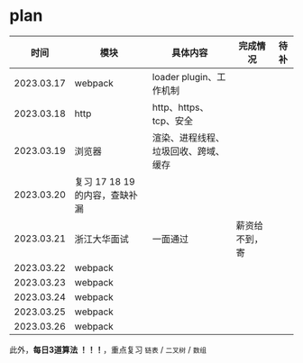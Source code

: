 # plan

| 时间 | 模块 | 具体内容 | 完成情况 | 待补 |
| --- | ---- | --------| ----- | ---- |
| 2023.03.17 | webpack | loader plugin、工作机制 |  | |
| 2023.03.18 | http | http、https、tcp、安全 | | |
| 2023.03.19 | 浏览器 | 渲染、进程线程、垃圾回收、跨域、缓存 | | |
| 2023.03.20 | 复习 17 18 19 的内容，查缺补漏 | | |
| 2023.03.21 | 浙江大华面试 | 一面通过 | 薪资给不到，寄 |
| 2023.03.22 | webpack | | |
| 2023.03.23 | webpack | | |
| 2023.03.24 | webpack | | |
| 2023.03.25 | webpack | | |
| 2023.03.26 | webpack | | |

此外，**每日3道算法 ！！！**，重点复习 `链表` / `二叉树` / `数组` 
